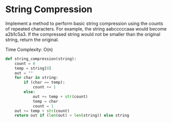 # String Compression

Implement a method to perform basic string compression using the counts of repeated characters. For example, the string aabcccccaaa would become a2b1c5a3. If the compressed string would not be smaller than the original string, return the original.

Time Complexity: O\(n\)

```python
def string_compression(string):
    count = 0
    temp = string[0]
    out = ""
    for char in string:
        if (char == temp):
            count += 1
        else:
            out += temp + str(count)
            temp = char
            count = 1
    out += temp + str(count)
    return out if (len(out) < len(string)) else string
```

